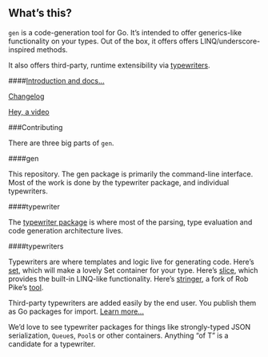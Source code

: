 ## What’s this?

`gen` is a code-generation tool for Go. It’s intended to offer generics-like functionality on your types. Out of the box, it offers offers LINQ/underscore-inspired methods.

It also offers third-party, runtime extensibility via [typewriters](https://github.com/rickb777/typewriter).

####[Introduction and docs…](http://rickb777.github.io/gen/)

[Changelog](https://github.com/rickb777/gen/blob/master/CHANGELOG.md)

[Hey, a video](https://www.youtube.com/watch?v=KY8OXFi3CDU)

###Contributing

There are three big parts of `gen`.

####gen

This repository. The gen package is primarily the command-line interface. Most of the work is done by the typewriter package, and individual typewriters.

####typewriter

The [typewriter package](https://github.com/rickb777/typewriter) is where most of the parsing, type evaluation and code generation architecture lives.

####typewriters

Typewriters are where templates and logic live for generating code. Here’s [set](https://github.com/rickb777/set), which will make a lovely Set container for your type. Here’s [slice](https://github.com/rickb777/slice), which provides the built-in LINQ-like functionality. Here’s [stringer](https://github.com/rickb777/stringer), a fork of Rob Pike’s [tool](https://godoc.org/golang.org/x/tools/cmd/stringer).

Third-party typewriters are added easily by the end user. You publish them as Go packages for import. [Learn more...](https://rickb777.github.io/gen/typewriters/)

We’d love to see typewriter packages for things like strongly-typed JSON serialization, `Queue`s, `Pool`s or other containers. Anything “of T” is a candidate for a typewriter.
